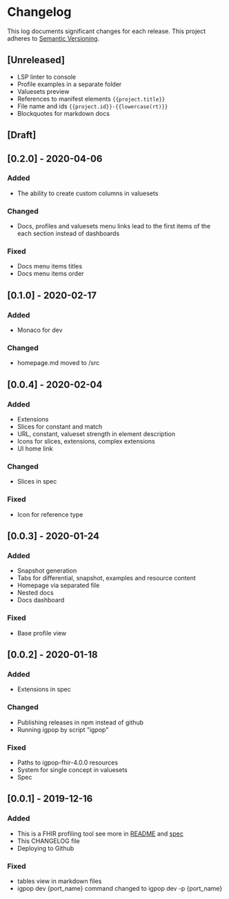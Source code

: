 # Changelog

This log documents significant changes for each release.
This project adheres to [Semantic Versioning](https://semver.org/spec/v2.0.0.html).

## [Unreleased]

- LSP linter to console
- Profile examples in a separate folder
- Valuesets preview
- References to manifest elements ```{{project.title}}```
- File name and ids ```{{project.id}}-{{lowercase(rt)}}```
- Blockquotes for markdown docs 

## [Draft]

## [0.2.0] - 2020-04-06
### Added
- The ability to create custom columns in valuesets

### Changed
- Docs, profiles and valuesets menu links lead to the first items of the each section instead of dashboards

### Fixed
- Docs menu items titles
- Docs menu items order

## [0.1.0] - 2020-02-17
### Added
- Monaco for dev

### Changed
- homepage.md moved to /src

## [0.0.4] - 2020-02-04
### Added
 - Extensions
 - Slices for constant and match
 - URL, constant, valueset strength in element description
 - Icons for slices, extensions, complex extensions
 - UI home link
 
### Changed
 - Slices in spec
 
### Fixed
 - Icon for reference type

## [0.0.3] - 2020-01-24
### Added
 - Snapshot generation
 - Tabs for differential, snapshot, examples and resource content
 - Homepage via separated file
 - Nested docs
 - Docs dashboard
 
### Fixed
 - Base profile view

## [0.0.2] - 2020-01-18
### Added
 - Extensions in spec

### Changed
 - Publishing releases in npm instead of github
 - Running igpop by script "igpop"

### Fixed
 - Paths to igpop-fhir-4.0.0 resources
 - System for single concept in valuesets
 - Spec

## [0.0.1] - 2019-12-16
### Added
 - This is a FHIR profiling tool see more in [README](https://github.com/HealthSamurai/igpop/blob/master/README.md) and [spec](https://github.com/HealthSamurai/igpop/blob/master/igpop.md)
 - This CHANGELOG file
 - Deploying to Github
 
### Fixed
 - tables view in markdown files
 - igpop dev {port_name} command changed to igpop dev -p {port_name}

